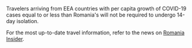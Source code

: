 Travelers arriving from EEA countries with per capita growth of COVID-19 cases equal to or less than Romania's will not be required to undergo 14-day isolation.

For the most up-to-date travel information, refer to the news on [Romania Insider](https://www.romania-insider.com/romania-covid-19-travel-restrictions-july-2020).
